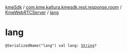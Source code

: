 [kmeSdk](../../index.md) / [com.kme.kaltura.kmesdk.rest.response.room](../index.md) / [KmeWebRTCServer](index.md) / [lang](./lang.md)

# lang

`@SerializedName("lang") val lang: `[`String`](https://kotlinlang.org/api/latest/jvm/stdlib/kotlin/-string/index.html)`?`